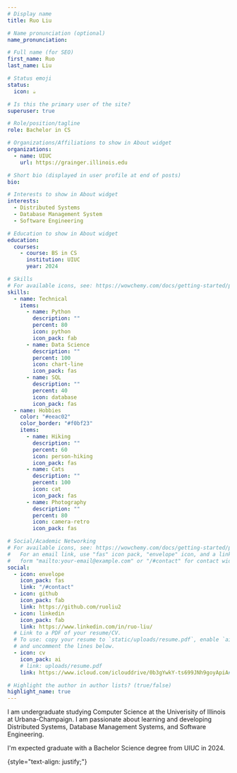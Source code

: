 ```yaml
---
# Display name
title: Ruo Liu

# Name pronunciation (optional)
name_pronunciation:

# Full name (for SEO)
first_name: Ruo
last_name: Liu

# Status emoji
status:
  icon: ☕️

# Is this the primary user of the site?
superuser: true

# Role/position/tagline
role: Bachelor in CS

# Organizations/Affiliations to show in About widget
organizations:
  - name: UIUC
    url: https://grainger.illinois.edu

# Short bio (displayed in user profile at end of posts)
bio:

# Interests to show in About widget
interests:
  - Distributed Systems
  - Database Management System
  - Software Engineering

# Education to show in About widget
education:
  courses:
    - course: BS in CS
      institution: UIUC
      year: 2024

# Skills
# For available icons, see: https://wowchemy.com/docs/getting-started/page-builder/#icons
skills:
  - name: Technical
    items:
      - name: Python
        description: ""
        percent: 80
        icon: python
        icon_pack: fab
      - name: Data Science
        description: ""
        percent: 100
        icon: chart-line
        icon_pack: fas
      - name: SQL
        description: ""
        percent: 40
        icon: database
        icon_pack: fas
  - name: Hobbies
    color: "#eeac02"
    color_border: "#f0bf23"
    items:
      - name: Hiking
        description: ""
        percent: 60
        icon: person-hiking
        icon_pack: fas
      - name: Cats
        description: ""
        percent: 100
        icon: cat
        icon_pack: fas
      - name: Photography
        description: ""
        percent: 80
        icon: camera-retro
        icon_pack: fas

# Social/Academic Networking
# For available icons, see: https://wowchemy.com/docs/getting-started/page-builder/#icons
#   For an email link, use "fas" icon pack, "envelope" icon, and a link in the
#   form "mailto:your-email@example.com" or "/#contact" for contact widget.
social:
  - icon: envelope
    icon_pack: fas
    link: "/#contact"
  - icon: github
    icon_pack: fab
    link: https://github.com/ruoliu2
  - icon: linkedin
    icon_pack: fab
    link: https://www.linkedin.com/in/ruo-liu/
  # Link to a PDF of your resume/CV.
  # To use: copy your resume to `static/uploads/resume.pdf`, enable `ai` icons in `params.yaml`,
  # and uncomment the lines below.
  - icon: cv
    icon_pack: ai
    # link: uploads/resume.pdf
    link: https://www.icloud.com/iclouddrive/0b3gYwkY-ts699JNh9goyApiA#Ruo_Liu_5_resume

# Highlight the author in author lists? (true/false)
highlight_name: true
---
```


I am undergraduate studying Computer Science at the Univerisity of Illinois at Urbana-Champaign. I am passionate about learning and developing Distributed Systems, Database Management Systems, and Software Engineering.

I'm expected graduate with a Bachelor Science degree from UIUC in 2024.

{style="text-align: justify;"}
